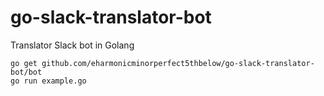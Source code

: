 # go-slack-translator-bot
Translator Slack bot in Golang

```
go get github.com/eharmonicminorperfect5thbelow/go-slack-translator-bot/bot
go run example.go
```